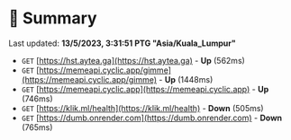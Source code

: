 # 📖 Summary
Last updated: **13/5/2023, 3:31:51 PTG "Asia/Kuala_Lumpur"**

- `GET` [https://hst.aytea.ga](https://hst.aytea.ga) - **Up** (562ms)
- `GET` [https://memeapi.cyclic.app/gimme](https://memeapi.cyclic.app/gimme) - **Up** (1448ms)
- `GET` [https://memeapi.cyclic.app](https://memeapi.cyclic.app) - **Up** (746ms)
- `GET` [https://klik.ml/health](https://klik.ml/health) - **Down** (505ms)
- `GET` [https://dumb.onrender.com](https://dumb.onrender.com) - **Down** (765ms)

